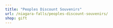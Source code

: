 ```yaml
---
title: "Peoples Discount Souvenirs"
url: /niagara-falls/peoples-discount-souvenirs/
shop: gift
---
```

